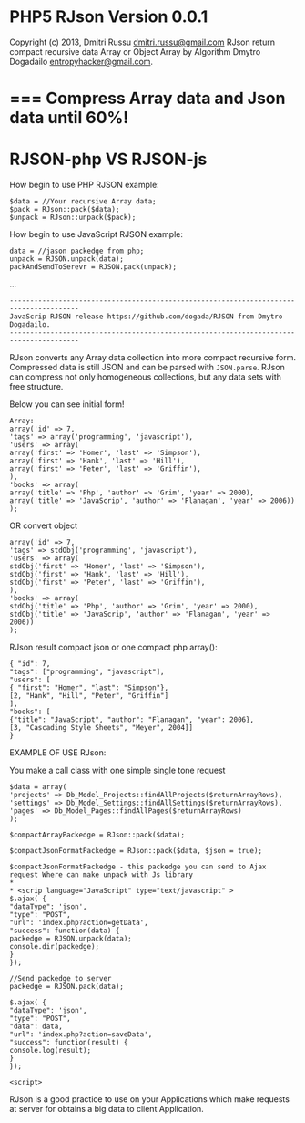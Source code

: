 PHP5 RJson Version 0.0.1
===
Copyright (c) 2013, Dmitri Russu <dmitri.russu@gmail.com>
RJson return compact recursive data Array or Object Array by Algorithm Dmytro Dogadailo <entropyhacker@gmail.com>.

===
Compress Array data and Json data until 60%!
===
RJSON-php VS RJSON-js
=========

How begin to use PHP RJSON example:

    $data = //Your recursive Array data;
    $pack = RJson::pack($data);
    $unpack = RJson::unpack($pack);
    
How begin to use JavaScript RJSON example: 

    data = //jason packedge from php;
    unpack = RJSON.unpack(data);
    packAndSendToSerevr = RJSON.pack(unpack);
...

    ---------------------------------------------------------------------------------------
    JavaScrip RJSON release https://github.com/dogada/RJSON from Dmytro Dogadailo.
    ---------------------------------------------------------------------------------------

RJson converts any Array data collection into more compact recursive
form. Compressed data is still JSON and can be parsed with `JSON.parse`. RJson
can compress not only homogeneous collections, but any data sets with free
structure.

Below you can see initial form!

    Array:
    array('id' => 7,
    'tags' => array('programming', 'javascript'),
    'users' => array(
    array('first' => 'Homer', 'last' => 'Simpson'),
    array('first' => 'Hank', 'last' => 'Hill'),
    array('first' => 'Peter', 'last' => 'Griffin'),
    ),
    'books' => array(
    array('title' => 'Php', 'author' => 'Grim', 'year' => 2000),
    array('title' => 'JavaScrip', 'author' => 'Flanagan', 'year' => 2006))
    );

OR convert object

    array('id' => 7,
    'tags' => stdObj('programming', 'javascript'),
    'users' => array(
    stdObj('first' => 'Homer', 'last' => 'Simpson'),
    stdObj('first' => 'Hank', 'last' => 'Hill'),
    stdObj('first' => 'Peter', 'last' => 'Griffin'),
    ),
    'books' => array(
    stdObj('title' => 'Php', 'author' => 'Grim', 'year' => 2000),
    stdObj('title' => 'JavaScrip', 'author' => 'Flanagan', 'year' => 2006))
    );


RJson result compact json or one compact php array():


    { "id": 7,
    "tags": ["programming", "javascript"],
    "users": [
    { "first": "Homer", "last": "Simpson"},
    [2, "Hank", "Hill", "Peter", "Griffin"]
    ],
    "books": [
    {"title": "JavaScript", "author": "Flanagan", "year": 2006},
    [3, "Cascading Style Sheets", "Meyer", 2004]]
    }

EXAMPLE OF USE RJson:

You make a call class with one simple single tone request

    $data = array(
    'projects' => Db_Model_Projects::findAllProjects($returnArrayRows),
    'settings' => Db_Model_Settings::findAllSettings($returnArrayRows),
    'pages' => Db_Model_Pages::findAllPages($returnArrayRows)
    );

    $compactArrayPackedge = RJson::pack($data);
    
    $compactJsonFormatPackedge = RJson::pack($data, $json = true);
    
    $compactJsonFormatPackedge - this packedge you can send to Ajax request Where can make unpack with Js library
    *
    * <scrip language="JavaScript" type="text/javascript" >
    $.ajax( {
    "dataType": 'json',
    "type": "POST",
    "url": 'index.php?action=getData',
    "success": function(data) {
    packedge = RJSON.unpack(data);
    console.dir(packedge);
    }
    });
    
    //Send packedge to server
    packedge = RJSON.pack(data);
    
    $.ajax( {
    "dataType": 'json',
    "type": "POST",
    "data": data,
    "url": 'index.php?action=saveData',
    "success": function(result) {
    console.log(result);
    }
    });
    
    <script>

RJson is a good practice to use on your Applications which make requests at server for obtains a big data
to client Application.
